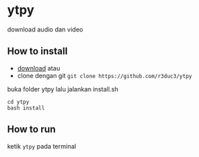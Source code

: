 # ytpy
download audio dan video

## How to install
- [download](https://github.com/r3duc3/ytpy/archive/master.zip)
atau 
- clone dengan git
`git clone https://github.com/r3duc3/ytpy`

buka folder ytpy lalu jalankan install.sh
```
cd ytpy
bash install
```

## How to run
ketik `ytpy` pada terminal
